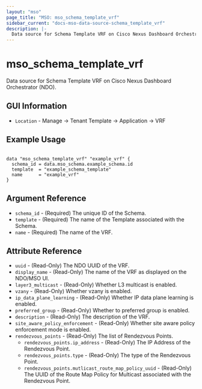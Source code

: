 ```yaml
---
layout: "mso"
page_title: "MSO: mso_schema_template_vrf"
sidebar_current: "docs-mso-data-source-schema_template_vrf"
description: |-
  Data source for Schema Template VRF on Cisco Nexus Dashboard Orchestrator (NDO).
---
```


# mso_schema_template_vrf #

Data source for Schema Template VRF on Cisco Nexus Dashboard Orchestrator (NDO).

## GUI Information ##

* `Location` - Manage -> Tenant Template -> Application -> VRF

## Example Usage ##

```hcl

data "mso_schema_template_vrf" "example_vrf" {
  schema_id = data.mso_schema.example_schema.id
  template  = "example_schema_template"
  name      = "example_vrf"
}

```

## Argument Reference ##

* `schema_id` - (Required) The unique ID of the Schema.
* `template` - (Required) The name of the Template associated with the Schema.
* `name` - (Required) The name of the VRF.

## Attribute Reference ##

* `uuid` - (Read-Only) The NDO UUID of the VRF.
* `display_name` - (Read-Only) The name of the VRF as displayed on the NDO/MSO UI.
* `layer3_multicast` - (Read-Only) Whether L3 multicast is enabled.
* `vzany` - (Read-Only) Whether vzany is enabled.
* `ip_data_plane_learning` - (Read-Only) Whether IP data plane learning is enabled.
* `preferred_group` - (Read-Only) Whether to preferred group is enabled.
* `description` - (Read-Only) The description of the VRF.
* `site_aware_policy_enforcement` - (Read-Only) Whether site aware policy enforcement mode is enabled.
* `rendezvous_points` - (Read-Only) The list of Rendezvous Points.
  * `rendezvous_points.ip_address` - (Read-Only) The IP Address of the Rendezvous Point.
  * `rendezvous_points.type` - (Read-Only) The type of the Rendezvous Point.
  * `rendezvous_points.mutlicast_route_map_policy_uuid` - (Read-Only) The UUID of the Route Map Policy for Multicast associated with the Rendezvous Point.